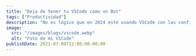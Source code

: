```yaml
---
title: "Deja de tener tu VSCode como un Bot"
tags: ["Productividad"]
description: "No es lógico que en 2024 esté usando VSCode con las configuraciones por defecto. Con un simple archivo de configuración la vamos a llevar a otro nivel."
image:
  src: "/images/blogs/vscode.webp"
  alt: "Foto de mi VSCode"
publishDate: 2021-07-09T12:00:00-00:00
---
```

